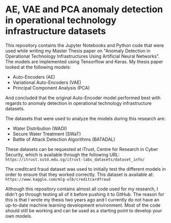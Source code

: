 # AE, VAE and PCA anomaly detection in operational technology infrastructure datasets
This repository contains the Jupyter Notebooks and Python code that were used while writing my Master Thesis paper on "Anomaly Detection in Operational Technology Infrastructures Using Artificial Neural Networks". The models are implemented using Tensorflow and Keras. My thesis paper looked at the following models:

- Auto-Encoders (AE)
- Variational Auto-Encoders (VAE)
- Principal Component Analysis (PCA)

And concluded that the original Auto-Encoder model performed best with regards to anomaly detection in operational technology infrastructure datasets. 

The datasets that were used to analyze the models during this research are:
- Water Distribution (WADI)
- Secure Water Treatment (SWaT)
- Battle of Attack Detection Algorithms (BATADAL)

These datasets can be requested at iTrust, Centre for Research in Cyber Security, which is available through the following URL:
```https://itrust.sutd.edu.sg/itrust-labs_datasets/dataset_info/```

The creditcard fraud dataset was used to initially test the different models in order to ensure that they worked correctly. This dataset is available at:
```https://www.kaggle.com/mlg-ulb/creditcardfraud```

Although this repository contains almost all code used for my research, I didn't go through testing all of it before pushing it to GitHub. The reason for this is that I wrote my thesis two years ago and I currently do not have an up-to-date machine learning development environment. Most of the code should still be working and can be used as a starting point to develop your own models.
